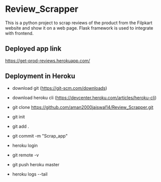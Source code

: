 # Review_Scrapper
This is a python project to scrap reviews of the product from the Filpkart website and show it on a web page. Flask framework is used to integrate with frontend.

## Deployed app link
https://get-prod-reviews.herokuapp.com/

## Deployment in Heroku
- download git (https://git-scm.com/downloads)
- download heroku cli (https://devcenter.heroku.com/articles/heroku-cli)
- git clone https://github.com/aman2000jaiswal14/Review_Scrapper.git
- git init
- git add .
- git commit -m "Scrap_app"
- heroku login
- git remote -v
- git push heroku master


- heroku logs --tail
